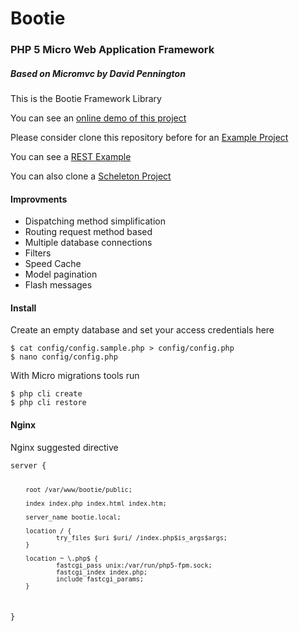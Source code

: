 <h1><i class='ion-ios-gear'></i> Bootie</h1>
<h3>PHP 5 Micro Web Application Framework</h3>
<h5>Based on Micromvc by David Pennington</h5>
<p>This is the Bootie Framework Library</p>
<p>You can see an <a href="http://bootie.devmeta.net">online demo of this project</a></p>
<p>Please consider clone this repository before for an <a href="https://github.com/martinfree/BootieProject">Example Project</a></p>
<p>You can see a <a href="https://github.com/martinfree/BootieREST">REST Example</a></p>
<p>You can also clone a <a href="https://github.com/martinfree/BootieScheleton">Scheleton Project</a></p>

<h4>Improvments</h4>
<ul>
<li>Dispatching method simplification</li>
<li>Routing request method based</li>
<li>Multiple database connections</li>
<li>Filters</li>
<li>Speed Cache</li>
<li>Model pagination</li>
<li>Flash messages</li>
</ul>

<h4>Install</h4>
<p> Create an empty database and set your access credentials here</p>
<pre><code data-language="shell">$ cat config/config.sample.php > config/config.php
$ nano config/config.php
</code></pre>


<p>With Micro migrations tools run</p>
<pre><code data-language="shell">$ php cli create
$ php cli restore
</code></pre>

<h4>Nginx</h4>
<p>Nginx suggested directive</p>
<pre data-language="shell"><code>server {

        root /var/www/bootie/public;

        index index.php index.html index.htm;

        server_name bootie.local;

        location / {
                try_files $uri $uri/ /index.php$is_args$args;
        }

        location ~ \.php$ {
                fastcgi_pass unix:/var/run/php5-fpm.sock;
                fastcgi_index index.php;
                include fastcgi_params;
        }
}

</code></pre>
